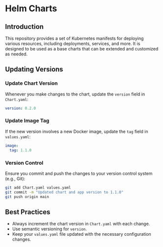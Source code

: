 
# Helm Charts

## Introduction

This repository provides a set of Kubernetes manifests for deploying various resources, including deployments, services, and more. It is designed to be used as a base charts that can be extended and customized as needed.

## Updating Versions

### Update Chart Version

Whenever you make changes to the chart, update the `version` field in `Chart.yaml`:

```yaml
version: 0.2.0
```

### Update Image Tag

If the new version involves a new Docker image, update the `tag` field in `values.yaml`:

```yaml
image:
  tag: 1.1.0
```

### Version Control

Ensure you commit and push the changes to your version control system (e.g., Git):

```bash
git add Chart.yaml values.yaml
git commit -m "Updated chart and app version to 1.1.0"
git push origin main
```

## Best Practices

- Always increment the chart version in `Chart.yaml` with each change.
- Use semantic versioning for `version`.
- Keep your `values.yaml` file updated with the necessary configuration changes.
